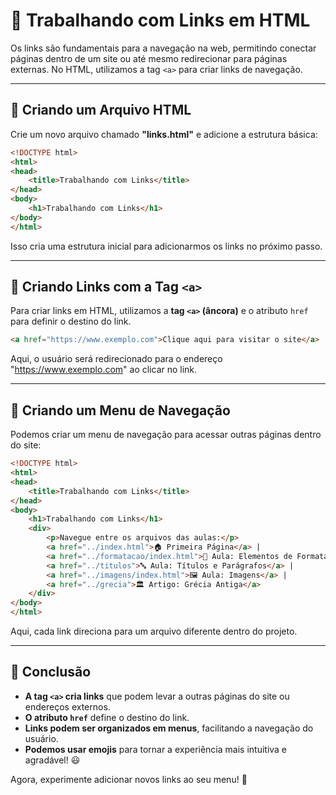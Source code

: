 # 🔗 Trabalhando com Links em HTML

Os links são fundamentais para a navegação na web, permitindo conectar páginas dentro de um site ou até mesmo redirecionar para páginas externas. No HTML, utilizamos a tag `<a>` para criar links de navegação.

---

## 📌 Criando um Arquivo HTML

Crie um novo arquivo chamado **"links.html"** e adicione a estrutura básica:

```html
<!DOCTYPE html>
<html>
<head>
    <title>Trabalhando com Links</title>
</head>
<body>
    <h1>Trabalhando com Links</h1>
</body>
</html>
```

Isso cria uma estrutura inicial para adicionarmos os links no próximo passo.

---

## 🔗 Criando Links com a Tag `<a>`

Para criar links em HTML, utilizamos a **tag `<a>` (âncora)** e o atributo `href` para definir o destino do link.

```html
<a href="https://www.exemplo.com">Clique aqui para visitar o site</a>
```

Aqui, o usuário será redirecionado para o endereço "https://www.exemplo.com" ao clicar no link.

---

## 📁 Criando um Menu de Navegação

Podemos criar um menu de navegação para acessar outras páginas dentro do site:

```html
<!DOCTYPE html>
<html>
<head>
    <title>Trabalhando com Links</title>
</head>
<body>
    <h1>Trabalhando com Links</h1>
    <div>
        <p>Navegue entre os arquivos das aulas:</p>
        <a href="../index.html">🏠 Primeira Página</a> |
        <a href="../formatacao/index.html">📝 Aula: Elementos de Formatação</a> |
        <a href="../titulos">🔤 Aula: Títulos e Parágrafos</a> |
        <a href="../imagens/index.html">🖼️ Aula: Imagens</a> |
        <a href="../grecia">🏛️ Artigo: Grécia Antiga</a>
    </div>
</body>
</html>
```

Aqui, cada link direciona para um arquivo diferente dentro do projeto.

---

## 🎯 Conclusão

- **A tag `<a>` cria links** que podem levar a outras páginas do site ou endereços externos.
- **O atributo `href`** define o destino do link.
- **Links podem ser organizados em menus**, facilitando a navegação do usuário.
- **Podemos usar emojis** para tornar a experiência mais intuitiva e agradável! 😃

Agora, experimente adicionar novos links ao seu menu! 🚀

